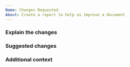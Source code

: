 ```yaml
---
Name: Changes Requested
About: Create a report to help us improve a document
---
```


### Explain the changes

<!-- A clear and concise description of the changes to be made and why they should be made. -->

### Suggested changes

<!-- Place the changes you've made here -->

### Additional context

<!-- Add any other context about the problem or helpful links here. -->
